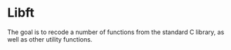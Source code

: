 # Libft
The goal is to recode a number of functions from the standard C library, as well as other utility functions.
